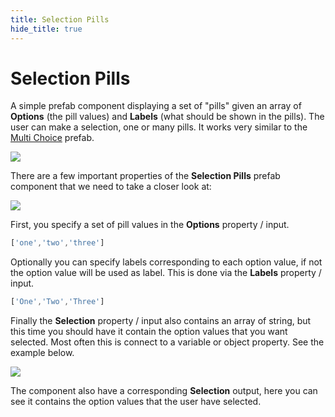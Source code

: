 ```yaml
---
title: Selection Pills
hide_title: true
---
```


# Selection Pills

A simple prefab component displaying a set of "pills" given an array of **Options** (the pill values) and **Labels** (what should be shown in the pills). The user can make a selection, one or many pills. It works very similar to the [Multi Choice](/library/prefabs/multi-choice) prefab.

<div className="ndl-image-with-background l">

![](/library/prefabs/selection-pills/selection-pills.png)

</div>

There are a few important properties of the **Selection Pills** prefab component that we need to take a closer look at:

<div className="ndl-image-with-background l">

![](/library/prefabs/selection-pills/selection-pills-props-1.png)

</div>

First, you specify a set of pill values in the **Options** property / input.

```javascript
['one','two','three']
```

Optionally you can specify labels corresponding to each option value, if not the option value will be used as label. This is done via the **Labels** property / input.

```javascript
['One','Two','Three']
```

Finally the **Selection** property / input also contains an array of string, but this time you should have it contain the option values that you want selected. Most often this is connect to a variable or object property. See the example below.

<div className="ndl-image-with-background xl">

![](/library/prefabs/selection-pills/selection-pills-nodes-1.png)

</div>

The component also have a corresponding **Selection** output, here you can see it contains the option values that the user have selected.




